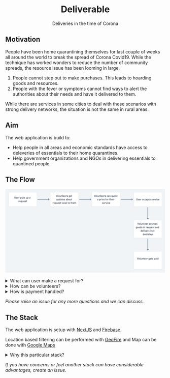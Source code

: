<h1 align=center>Deliverable</h1>
<p align=center>Deliveries in the time of Corona</p>

## Motivation

People have been home quarantining themselves for last couple of weeks all around the world to break the spread of Corona Covid19. While the technique has worked wonders to reduce the number of community spreads, the resource issue has been looming in large.

1. People cannot step out to make purchases. This leads to hoarding goods and resources.
2. People with the fever or symptoms cannot find ways to alert the authorities about their needs and have it delivered to them.

While there are services in some cities to deal with these scenarios with strong delivery networks, the situation is not the same in rural areas.

## Aim

The web application is build to:

- Help people in all areas and economic standards have access to deleveries of essentials to their home quarantines.
- Help government organizations and NGOs in delivering essentials to quantined people.

## The Flow

![Flowchart](./assets/flow.png)

<details>
  <summary>What can user make a request for?</summary>
  
  Most delivery apps usually start with user selecting from a list of available items. We currently do not have the luxury for this as such a feature requires store owners to update their stock onto the application. This is not possible to achieve without business support in a short window.

User can make a request for any goods under categories of Medicine, Groceries, Food, Stationary or other resources (Suggestions welcome!).

</details>

<details>
  <summary>How can be volunteers?</summary>
  
  * Government agencies/NGOs who have appointed people taking required measures.
  * Daily wage workers who find themselves out of job and requires a physical job keeping themselves in the locality but out of danger's way.
  * Youth who can volunteer time and effort to help elderly and people who are at risk.
</details>

<details>
  <summary>How is payment handled?</summary>
  
  While we would like have credit card and all sorts of payment ready, this would directly conflict with our aim of app being ready for use in _all areas_. Also including something like credit cards brings up the question of credit card fees, taxes and other.

We can always try to include specific accounts by which people can pay each other for their services, like Paypal or UPI ID in India, but a cash transaction is also likely in areas.

This will not be handled in the software level and is supposed to be handled in person.

</details>

_Please raise an issue for any more questions and we can discuss._

## The Stack

The web application is setup with [NextJS](https://nextjs.org/) and [Firebase](https://firebase.google.com/).

Location based filtering can be performed with [GeoFire](https://github.com/firebase/geofire-js) and Map can be done with [Google Maps](https://developers.google.com/maps/documentation)

<details>
  <summary>Why this particular stack?</summary>

Effort is for keeping the stack as simple as possible so that a large number of people can collaborate.

NextJS choosen for it's for [Automatic Static Optimisation](https://nextjs.org/docs/advanced-features/automatic-static-optimization) features and ability to switch to Server Side Rendering if necessary.

Firebase is free and should keep us afloat without asking for donations for a long period of time.

</details>

_If you have concerns or feel another stack can have considerable advantages, create an issue._
